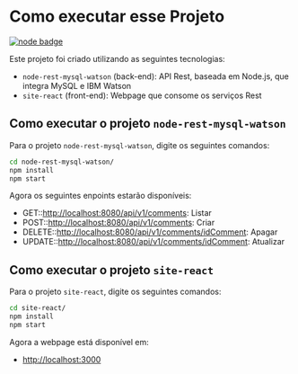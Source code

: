 # Como executar esse Projeto

[![node badge][node-img]][node]

[node-img]:        https://img.shields.io/node/v/mocha.svg
[node]:            https://nodejs.org/en/


Este projeto foi criado utilizando as seguintes tecnologias:
* `node-rest-mysql-watson` (back-end): API Rest, baseada em Node.js, que integra MySQL e IBM Watson
* `site-react` (front-end): Webpage que consome os serviços Rest


## Como executar o projeto `node-rest-mysql-watson`

Para o projeto `node-rest-mysql-watson`, digite os seguintes comandos:

```sh
cd node-rest-mysql-watson/
npm install
npm start
```
Agora os seguintes enpoints estarão disponíveis:
* GET::[http://localhost:8080/api/v1/comments](http://localhost:8080/api/v1/comments): Listar
* POST::[http://localhost:8080/api/v1/comments](http://localhost:8080/api/v1/comments): Criar
* DELETE::[http://localhost:8080/api/v1/comments/idComment](http://localhost:8080/api/v1/comments/idComment): Apagar
* UPDATE::[http://localhost:8080/api/v1/comments/idComment](http://localhost:8080/api/v1/comments/idComment): Atualizar



## Como executar o projeto `site-react`

Para o projeto `site-react`, digite os seguintes comandos:

```sh
cd site-react/
npm install
npm start
```
Agora a webpage está disponível em:
* [http://localhost:3000](http://localhost:3000)

